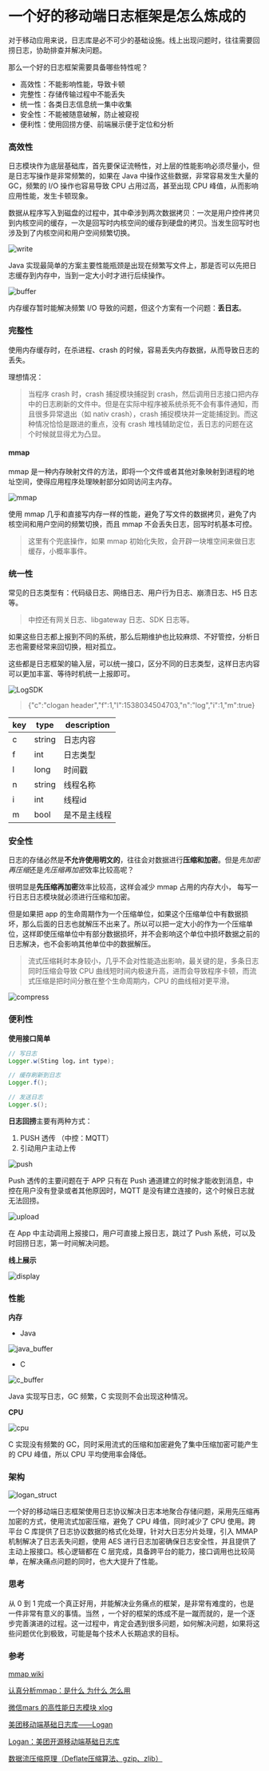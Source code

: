 # 一个好的移动端日志框架是怎么炼成的

对于移动应用来说，日志库是必不可少的基础设施。线上出现问题时，往往需要回捞日志，协助排查并解决问题。

那么一个好的日志框架需要具备哪些特性呢？

* 高效性：不能影响性能，导致卡顿
* 完整性：存储传输过程中不能丢失
* 统一性：各类日志信息统一集中收集
* 安全性：不能被随意破解，防止被窥视
* 便利性：使用回捞方便、前端展示便于定位和分析

### 高效性

日志模块作为底层基础库，首先要保证流畅性，对上层的性能影响必须尽量小，但是日志写操作是非常频繁的，如果在 Java 中操作这些数据，非常容易发生大量的 GC，频繁的 I/O 操作也容易导致 CPU 占用过高，甚至出现 CPU 峰值，从而影响应用性能，发生卡顿现象。

数据从程序写入到磁盘的过程中，其中牵涉到两次数据拷贝：一次是用户控件拷贝到内核空间的缓存，一次是回写时内核空间的缓存到硬盘的拷贝。当发生回写时也涉及到了内核空间和用户空间频繁切换。

![write](media/16367757115899/write.jpg)


Java 实现最简单的方案主要性能瓶颈是出现在频繁写文件上，那是否可以先把日志缓存到内存中，当到一定大小时才进行后续操作。

![buffer](media/16367757115899/buffer.jpg)


内存缓存暂时能解决频繁 I/O 导致的问题，但这个方案有一个问题：**丢日志**。

### 完整性

使用内存缓存时，在杀进程、crash 的时候，容易丢失内存数据，从而导致日志的丢失。

理想情况：

> 当程序 crash 时，crash 捕捉模块捕捉到 crash，然后调用日志接口把内存中的日志刷新的文件中。但是在实际中程序被系统杀死不会有事件通知，而且很多异常退出（如 nativ crash），crash 捕捉模块并一定能捕捉到。而这种情况恰恰是跟进的重点，没有 crash 堆栈辅助定位，丢日志的问题在这个时候就显得尤为凸显。

#### mmap

mmap 是一种内存映射文件的方法，即将一个文件或者其他对象映射到进程的地址空间，使得应用程序处理映射部分如同访问主内存。

![mmap](media/16367757115899/mmap.png)


使用 mmap 几乎和直接写内存一样的性能，避免了写文件的数据拷贝，避免了内核空间和用户空间的频繁切换，而且 mmap 不会丢失日志，回写时机基本可控。

> 这里有个兜底操作，如果 mmap 初始化失败，会开辟一块堆空间来做日志缓存，小概率事件。

### 统一性

常见的日志类型有：代码级日志、网络日志、用户行为日志、崩溃日志、H5 日志等。

> 中控还有网关日志、libgateway 日志、SDK 日志等。

如果这些日志都上报到不同的系统，那么后期维护也比较麻烦、不好管控，分析日志也需要经常来回切换，相对孤立。

这些都是日志框架的输入层，可以统一接口，区分不同的日志类型，这样日志内容可以更加丰富、等待时机统一上报即可。

![LogSDK](media/16367757115899/LogSDK.jpg)


> {"c":"clogan header","f":1,"l":1538034504703,"n":"log","i":1,"m":true}

| key  | type   | description  |
| ---- | ------ | ------------ |
| c    | string | 日志内容     |
| f    | int    | 日志类型     |
| l    | long   | 时间戳       |
| n    | string | 线程名称     |
| i    | int    | 线程id       |
| m    | bool   | 是不是主线程 |



### 安全性

日志的存储必然是**不允许使用明文的**，往往会对数据进行**压缩和加密**。但是*先加密再压缩*还是*先压缩再加密*效率比较高呢？

很明显是**先压缩再加密**效率比较高，这样会减少 mmap 占用的内存大小， 每写一行日志日志模块就必须进行压缩和加密。 

但是如果把 app 的生命周期作为一个压缩单位，如果这个压缩单位中有数据损坏，那么后面的日志也就解压不出来了。所以可以把一定大小的作为一个压缩单位，这样即使压缩单位中有部分数据损坏，并不会影响这个单位中损坏数据之前的日志解决，也不会影响其他单位中的数据解压。

> 流式压缩耗时本身较小，几乎不会对性能造出影响，最关键的是，多条日志同时压缩会导致 CPU 曲线短时间内极速升高，进而会导致程序卡顿，而流式压缩是把时间分散在整个生命周期内，CPU 的曲线相对更平滑。

![compress](media/16367757115899/compress.jpg)


### 便利性

**使用接口简单**

```java
// 写日志
Logger.w(Sting log，int type);
```

```java
// 缓存刷新到日志
Logger.f();
```

```java
// 发送日志
Logger.s();
```

**日志回捞**主要有两种方式：

1. PUSH 透传 （中控：MQTT）
2. 引动用户主动上传

![push](media/16367757115899/push.jpg)


Push 透传的主要问题在于 APP 只有在 Push 通道建立的时候才能收到消息，中控在用户没有登录或者其他原因时，MQTT 是没有建立连接的，这个时候日志就无法回捞。

![upload](media/16367757115899/upload.jpg)


在 App 中主动调用上报接口，用户可直接上报日志，跳过了 Push 系统，可以及时回捞日志，第一时间解决问题。

**线上展示**

![display](media/16367757115899/display.jpg)


### 性能

**内存**

* Java

![java_buffer](media/16367757115899/java_buffer.png)


* C

![c_buffer](media/16367757115899/c_buffer.png)

  
  Java 实现写日志，GC 频繁，C 实现则不会出现这种情况。

**CPU**

![cpu](media/16367757115899/cpu.png)


C 实现没有频繁的 GC，同时采用流式的压缩和加密避免了集中压缩加密可能产生的 CPU 峰值，所以 CPU 平均使用率会降低。

### 架构

![logan_struct](media/16367757115899/logan_struct.png)


一个好的移动端日志框架使用日志协议解决日志本地聚合存储问题，采用先压缩再加密的方式，使用流式加密压缩，避免了 CPU 峰值，同时减少了 CPU 使用。跨平台 C 库提供了日志协议数据的格式化处理，针对大日志分片处理，引入 MMAP 机制解决了日志丢失问题，使用 AES 进行日志加密确保日志安全性，并且提供了主动上报接口。核心逻辑都在 C 层完成，具备跨平台的能力，接口调用也比较简单，在解决痛点问题的同时，也大大提升了性能。

### 思考

从 0 到 1 完成一个真正好用，并能解决业务痛点的框架，是非常有难度的，也是一件非常有意义的事情。当然 ，一个好的框架的炼成不是一蹴而就的，是一个逐步完善演进的过程。这一过程中，肯定会遇到很多问题，如何解决问题，如果将这些问题优化到极致，可能是每个技术人长期追求的目标。

### 参考

[mmap wiki](https://en.wikipedia.org/wiki/Mmap)

[认真分析mmap：是什么 为什么 怎么用](https://www.cnblogs.com/huxiao-tee/p/4660352.html)

[微信mars 的高性能日志模块 xlog](https://mp.weixin.qq.com/s?__biz=MzA3NTYzODYzMg%3D%3D&mid=2653578220&idx=3&sn=5691bdd82ae0715ab12fd6b849f74aee&chksm=84b3b1ebb3c438fddf86bf74e232fa14222932ebd6d6439bed04ad17d5e64e9270d4ab460f64&scene=4)

[美团移动端基础日志库——Logan](https://tech.meituan.com/2018/02/11/logan.html)

[Logan：美团开源移动端基础日志库](https://tech.meituan.com/2018/10/11/logan-open-source.html)

[数据流压缩原理（Deflate压缩算法、gzip、zlib）](https://www.codenong.com/cs106685915/)
